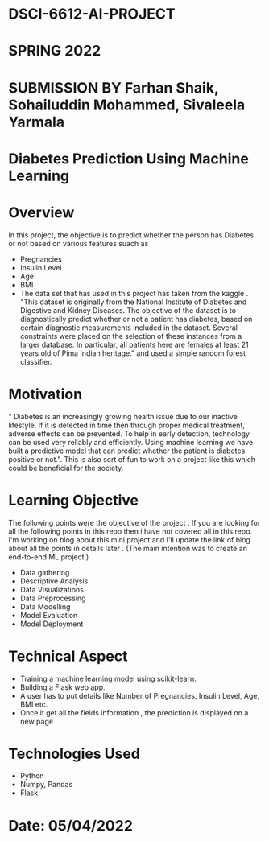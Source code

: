 # DSCI-6612-AI-PROJECT 

# SPRING 2022

# SUBMISSION BY Farhan Shaik, Sohailuddin Mohammed, Sivaleela Yarmala

# Diabetes Prediction Using Machine Learning  

# Overview
In this project, the objective is to predict whether the person has Diabetes or not based on various features suach as

- Pregnancies
- Insulin Level
- Age
- BMI
- The data set that has used in this project has taken from the kaggle . "This dataset is originally from the National Institute of Diabetes and Digestive and Kidney Diseases. The objective of the dataset is to diagnostically predict whether or not a patient has diabetes, based on certain diagnostic measurements included in the dataset. Several constraints were placed on the selection of these instances from a larger database. In particular, all patients here are females at least 21 years old of Pima Indian heritage." and used a simple random forest classifier.

# Motivation
" Diabetes is an increasingly growing health issue due to our inactive lifestyle. If it is detected in time then through proper medical treatment, adverse effects can be prevented. To help in early detection, technology can be used very reliably and efficiently. Using machine learning we have built a predictive model that can predict whether the patient is diabetes positive or not.". This is also sort of fun to work on a project like this which could be beneficial for the society.

# Learning Objective
  The following points were the objective of the project . If you are looking for all the following points in this repo then i have not covered all in this repo. I'm      working on blog about this mini project and I'll update the link of blog about all the points in details later . (The main intention was to create an end-to-end ML    project.)

- Data gathering
- Descriptive Analysis
- Data Visualizations
- Data Preprocessing
- Data Modelling
- Model Evaluation
- Model Deployment

# Technical Aspect
- Training a machine learning model using scikit-learn.
- Building  a Flask web app.
- A user has to put details like Number of Pregnancies, Insulin Level, Age, BMI etc.
- Once it get all the fields information , the prediction is displayed on a new page .

# Technologies Used
- Python
- Numpy, Pandas
- Flask

# Date: 05/04/2022


